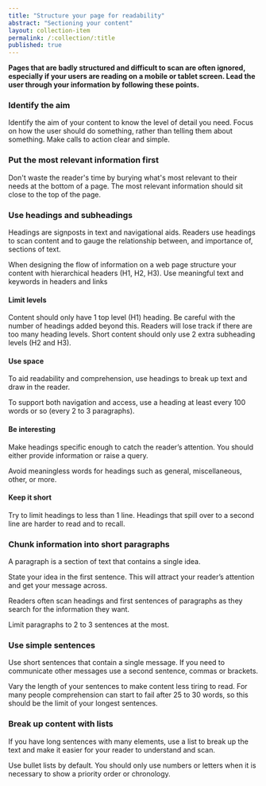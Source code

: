 ```yaml
---
title: "Structure your page for readability"
abstract: "Sectioning your content"
layout: collection-item
permalink: /:collection/:title
published: true
---
```


**Pages that are badly structured and difficult to scan are often ignored, especially if your users are reading on a mobile or tablet screen. Lead the user through your information by following these points.**

### Identify the aim

Identify the aim of your content to know the level of detail you need. Focus on how the user should do something, rather than telling them about something. Make calls to action clear and simple.

### Put the most relevant information first

Don't waste the reader's time by burying what's most relevant to their needs at the bottom of a page. The most relevant information should sit close to the top of the page.

### Use headings and subheadings

Headings are signposts in text and navigational aids. Readers use headings to scan content and to gauge the relationship between, and importance of, sections of text.

When designing the flow of information on a web page structure your content with hierarchical headers (H1, H2, H3). Use meaningful text and keywords in headers and links

#### Limit levels

Content should only have 1 top level (H1) heading. Be careful with the number of headings added beyond this. Readers will lose track if there are too many heading levels. Short content should only use 2 extra subheading levels (H2 and H3).

#### Use space

To aid readability and comprehension, use headings to break up text and draw in the reader.

To support both navigation and access, use a heading at least every 100 words or so (every 2 to 3 paragraphs).

#### Be interesting

Make headings specific enough to catch the reader’s attention. You should either provide information or raise a query.

Avoid meaningless words for headings such as general, miscellaneous, other, or more.

#### Keep it short

Try to limit headings to less than 1 line. Headings that spill over to a second line are harder to read and to recall.

### Chunk information into short paragraphs

A paragraph is a section of text that contains a single idea.

State your idea in the first sentence. This will attract your reader’s attention and get your message across.

Readers often scan headings and first sentences of paragraphs as they search for the information they want.

Limit paragraphs to 2 to 3 sentences at the most.

### Use simple sentences

Use short sentences that contain a single message. If you need to communicate other messages use a second sentence, commas or brackets.

Vary the length of your sentences to make content less tiring to read. For many people comprehension can start to fail after 25 to 30 words, so this should be the limit of your longest sentences.

### Break up content with lists

If you have long sentences with many elements, use a list to break up the text and make it easier for your reader to understand and scan.

Use bullet lists by default. You should only use numbers or letters when it is necessary to show a priority order or chronology.
